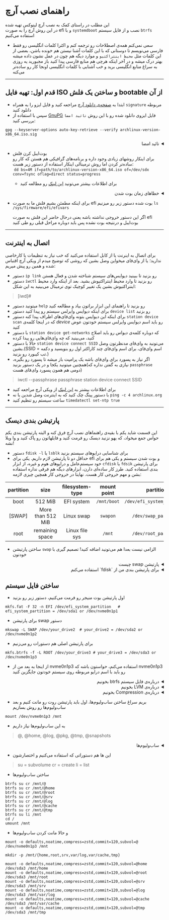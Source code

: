 # راهنمای نصب آرچ

این مطلب در راستای کمک به نصب آرچ لینوکس تهیه شده  
در این روش آرچ را به صورت efi و با `systemdboot` نصب و از فایل سیستم `btrfs` استفاده می‌کنیم

 - سعی نمی‌کنم همه‌ی اصطلاحات رو ترجمه کنم و اکثرا کلمات انگلیسی رو فقط فارسی می‌نویسم تا دوستانی که با این کلمات آشنا نیستن هم خونده باشن، بعضی از این کلمات مثل `محیط اینتراکتیو` و موارد دیگه هم چون در عمل نشون داده میشه بهتر درک میشه و در آخر اینکه هرچی هم منابع فارسی پیدا کنید باز مجبورید یه روزی به سراغ منابع انگلیسی برید و خب آشنایی با کلمات انگلیسی اونجا کار رو ساده‌تر می‌کنه
  
---

## قدم اول: تهیه فایل ISO و ساختن یک فلش bootable از آن    

- ابتدا به [صفحه‌ی دانلود آرچ](https://archlinux.org/download/) مراجعه کنید و فایل ایزو را به همراه `signature` مربوطه دانلود کنید
- سپس با استفاده از [GnuPG](https://wiki.archlinux.org/title/GnuPG) فایل ایزوی دانلود شده رو با این روش `تائید امضا` بررسی کنید:  

`gpg --keyserver-options auto-key-retrieve --verify archlinux-version-x86_64.iso.sig`  

 <details dir="rtl">
  <summary>تائید امضا</summary>

>  مطابق اطلاعات [این لینک](https://www2.cs.arizona.edu/stork/packagemanagersecurity/attacks-on-package-managers.html)
  در صورتی که پکیج‌ها بروز رسانی نشوند امکان آلوده شدن آنها به بدافزارها افزایش پیدا می‌کند
  بدین جهت پکیج‌مینجرها طوری طراحی شدند تا پکیج‌ها(بسته‌ها) را به صورت خودکار بروزرسانی کنند
  اما در صورتی که خود این پکیج‌منیجرها از قبل آلوده باشند امکان اینکه مجددا بسته‌های آلوده به سیستم اضافه کنند یا بسته‌های آلوده‌ی قدیمی را درست بروزرسانی نکنند وجود خواهد داشت.
  پکیج‌منیجرها معمولا با دسترسی‌های بالا و بدون محدودیت اجرا می‌شوند تا قادر به اعمال تغییرات و بروزرسانی در سطوح مختلف سیستم باشند؛
  بنابراین، اقدامات مدیر بسته بر کل سیستم تأثیر می گذارد  
  تکنیک‌های مثل man in the middle یا سایر روش‌ها ممکنه استفاده شده باشن و برای مثال وب سایت توزیع مینت در سالهای دورتر مورد چنین حمله‌های قرار گرفته بود و فایل ایزو که روی سایت 
  بود و ملت دانلود می‌کردن درواقع آلوده بود و خب مدتی بعد گندش در اومد. خلاصه اینکه این مرحله رو یکم جدی بگیرید به نفع خودتون هست

 </details>

- بوت‌ایبل کرن فلش    
  برای اینکار روشهای زیادی وجود داره و برنامه‌های گرافیکی هم هستن که کار رو ساده‌تر کردن اما روش ترمینالی اینکار استفاده از دستور زیر هست:  
   ‍‍
`dd bs=4M if=path/to/archlinux-version-x86_64.iso of=/dev/sdx conv=fsync oflag=direct status=progress`  

   - برای اطلاعات بیشتر می‌تونید [این لینک](https://wiki.archlinux.org/title/USB_flash_installation_medium#Using_the_ISO_as_is_(BIOS_and_UEFI)) رو مطالعه کنید
  
 <details dir="rtl">
  <summary>خطاها‌ی زمان بوت شدن</summary>  

  ۱- ممکنه سیستم شما به Secure Boot حساس باشه و در نتیجه نتونه از روش فلش بوت بشه پس باید این وضعیت رو از منوی بایوس خاموش کنید
  برای اینکار سیستم رو ری‌استارت کنید و دکمه‌ی f12 یا f8 یا f2 رو بزنید تا وارد منوی بایوس بشین بین تب‌های موجود حرکت کنید و این وضعیت رو خاموش کنید

  ۲- ممکنه سیستم شما روی حالت uefi قرار نداشته باشه و درنتیجه بازم نمیتونه از روی فلش بوت بشه پس از منوی بایوس این حالت رو فعال کنید

  ۳- خطای *No Bootable Device*  
  بعد از نصب سیستم و تموم شدن کار اگر ری‌استارت کردین و خطایی دیدن که سیستم نتونسته یک فایل بوت پیدا کنه بازم باید وارد منوی بایوس بشین و
  از روی گزینه‌ای که برای انتخاب Trusted bootloaders هست وارد بشین و فایل بگردین فایل bootx64.efi رو انتخاب کنید براش یک اسم دلخواه بذارین و تنظمیات رو ذخیره کنید و ری‌استارت کنید
  
 </details>

- برای اینکه مطمئن بشیم فلش ما به صورت efi بوت شده دستور زیر رو میزنیم `ls /sys/firmware/efi/efivars`  

  اگر این دستور خروجی نداشته باشه یعنی درحال حاضر این فلش به صورت efi بوت‌ایبل و درنتیجه بوت نشده پس باید دوباره مراحل قبلی رو طی کنید

---

## اتصال به اینترنت

برای اتصال به اینرنت یا از کابل استفاده می‌کنید که خب نیاز به تنظیمات یا کارخاصی ندارید؛ یا از وای‌فای میخواین وصل بشین که روشی که توضیح میدم از ویکی آرچ اقتباس شده و همین رو پیش میریم:
  - دستور `ip link` رو بزنید تا ببینید دیوایس‌های سیستم شناخته شدن و فعال هستن  
  - دستور ‍`iwctl` رو بزنید تا وارد محیط اینتراکتیوش بشید. بعد از اینکه وارد محیط اینتراکتیوش بشین یک تغییر کوچیک توی ترمینال می‌بینید به این شکل:  
> [iwd]#
  - میتونید دستور `help` رو بزنید تا راهنمای این ابزار براتون بیاد و مطالعه کنید
  - برای اینکه دیوایس وایرلس سیستم رو پیدا کنید دستور `device list` رو بزنید
  - برای اینکه این دیوایس بتونه وای‌فای‌های اطراف پیدا کنه دستور `station device scan` که در اینجا کلمه‌ی *device* رو باید اسم دیوایس وایرلس سیستم خودتون عوض کنید
  - با دستور `station device get-networks` که دوباره کلمه‌ی دیواس رو باید اصلاح کنید، می‌بینید که چه وای‌فای‌هایی رو پیدا کرده
  - حالا با دستور `station device connect SSID` می‌تونید به وای‌فای مدنظرتون وصل بشین.(SSID = اسم وای‌فای، برای اسم وای‌فای چند کاراکتر اول رو بنویسید و دکمه تب کیبورد رو بزنید.)
  - اگر نیاز به پسورد برای وای‌فای باشه یک پرامپت باز میشه تا پسورد رو بگیره،‌ همچنین میتونید یکجا و در یک دستور بزنید(نیازی به گفتن نداره که `passphrase` دومی هم همون پسورد وای‌فای هست)  
> iwctl --passphrase passphrase station device connect SSID  
  - برای اطلاعات بیشتر به [این لینک](https://wiki.archlinux.org/title/Iwd#iwctl) از ویکی آرچ مراجعه کنید
  - با دستور پینگ چک کنید که به اینترنت وصل شدین یا نه `ping -c 4 archlinux.org`  
  - ساعت سیستم رو تنظیم کنید `timedatectl set-ntp true`  
---

## پارتیشن بندی دیسک

این قسمت شاید یکم با بقیه‌ی راهنماهای نصب آرچ فرق کنه و البته پارتیشن بندی یکم حواس جمع میخواد، که یهو نزنید دیسک رو فرمت کنید و فایلهاتون رو پاک کنید و وا ویلا نشه!  

  - دستور `fdisk -l‍` یا `lsblk` برای شناسایی درایوهای سیستم بزنید
  - حداقل دو تا پارتیشن لازم داریم. یکی برای efi و بوت شدن سیستم و یکی هم برای خود سیستم‌عامل و درایوهای هوم و غیره،‌ از ابزار `cfdisk‍` یا `fdsik` برای پارتیشن بندی استفاده کنید. طرز کار ساده‌ای دارن، ابزارهای دیگه هم فرقی نداره استفاده بشن و مهم خروجی کار هست. نهایتا در خروجی کار همچین چیزی لازمه:

| partition  |       size        | filesystem-type| mount point |          partition          |
|   :---:    |       :---:       |     :---:      |     :---:   |            :---:            |
| boot       |      512 MiB      |   EFI system   | `/mnt/boot` | `/dev/efi_system_partition` |
| [SWAP]	    | More than 512 MiB |   Linux swap   |  `swapon`   | `/dev/swap_partition`       |
| root       |  remaining space  | Linux file sys | `/mnt`      | `/dev/root_partition`       |

  - ساختن پارتیشن `swap` الزامی نیست بعدا هم می‌تونید اضافه کنید! تصمیم گیری با خودتون 
  <details dir="rtl">
  <summary>پارتیشن swap چیست</summary>
 
  در توضیح اینکه پارتیشن swap چی هست و چرا هست جواب‌های زیاد و طولانی‌ای هست که با شرح و تفصیل توضیحش میدن. ولی من سعی میکنم مختصر بنویسم.  
  پارتیشن swap به همراه مقدار رم فیزیکی و سخت‌افزاری روی سیستم شما، یک virtual memory یا رم مجازی تشکیل میدن، همچنین این پارتیشن برای بحث hibernation استفاده می‌شه.  
  وقتی حجم رم فیزیکی روی سخت‌افزار کم باشه و برنامه‌های زیادی رم زیادی مصرف کنن مشکلاتی پیش‌میاد که منجر به کرش کردن سیستم و اشکال در اجرای برنامه‌ها میشه،
  لینوکس یک ماژول از کرنل به اسم OOM killer mechanism رو اجرا می‌کنه تا به صورت اتوماتیک پروسس‌ها رو کیل(kill) کنه تا رم آزاد کنه.
  در لینوکس سیستم‌عامل میاد و از رم به صورت تکه‌های به اسم page یا صفحه استفاده می‌کنه، یعنی برنامه‌ها در واقع رم رو در این صفحات اشغال می‌کنن و عملیات swapping که سیستم‌عامل 
  لینوکس درنظر گرفته به این منظور هست که سیستم‌عامل بتونه بعضی از این صفحات رم که برنامه‌ها استفاده می‌کنن رو به یک بخشی از هارد دیسک که از قبل برای همین منظور آماده شده
  منتقل کنه؛ خب پس پارتیشن swap رو آماده می‌کنیم برای این منظور. لینوکس با استفاده از اینکار دو نتیجه‌ی مهم به دست میاره فرض کنیم یه وقتی برنامه‌هایی که اجرا می‌کنیم درنهایت از سیستم
  رمی بیشتر از آنچه که واقعا به صورت فیزیکی و سخت‌افزاری داریم بخوان، سیستم‌عامل میاد و اون صفحاتی از رم که کمتر درحال استفاده هستند رو منتقل می‌کنه به پارتیشن swap و
  رم واقعی سیستم رو خالی می‌کنه اینطوری اون نیاز به رم بیشتر برای برنامه‌ای که خواسته بوده رو پوشش میده. مورد دوم اینکه بعضی برنامه‌ها رم زیادی رو موقع بالا اومدن مصرف می‌کنن ولی
  این حجم اولیه‌ی مصرف شده در طول اجرای برنامه‌ مورد استفاده نیست درنتیجه این صفحاتی که اشغال شدن هم گزینه‌ی خوبی برای انتقال به پارتیشن swap هستن و سیستم‌عامل با اینکار بازم 
  صفحات رم بیشتری رو خالی می‌کنه تا برای کارهای مهم‌تر بعدی در دسترس باشن.  
  اما فقط خوبی رو نگیم، استفاده از همچین رم مجازی‌ای بدی هم داره و اون اینه که سرعت خواندن و نوشتن توی رم فیزیکی خیلی خیلی بیشتر از هارد فیزیکی هست و 
  پارتیشن swap یا swap-file که ما داریم درموردش حرف می‌زنیم روی هارد قرار داره! پس درمجموع فعال کردن و استفاده از این پارتیشن باعث میشه سرعت کلی سیستم افت کنه
  ولی با قرار دادن این پارتیشن روی یک SSD سرعت بهتری نسبت به HDD بدست میاریم.  
  فرق زیادی بین پارتیشن یا فایل بودن swap پیدا نکردم به جز اینکه تو [ویکی آرچ](https://wiki.archlinux.org/title/swap#:~:text=memory%20is%20exhausted.-,Note%3A,-The%20factual%20accuracy)
   دیدم سر این موضوع بین علما اختلاف افتاده و به نظر آقای لینوس توروالدز استفاده از پارتیشن ارحجیت داره از طرفی مطابق مستندات BTRFS استفاده از swap-file دردسرهایی داره روی این فایل سیستم و تنظیم کردن دقیق آپشن‌هایی که برای fstab مثلا هست سخته و خلاصه شر میشه از خیرش بگذریم    
 
   - بنظرم [اینجا](https://forum.endeavouros.com/t/swapfile-vs-swap-partition-vs-no-swap-at-all/10932/6) خوب خلاصمون کرد
  - یک نکته‌ای هم دوستانی که می‌خوان از هایبرنیت استفاده کنن مدنظر داشته باشن که این عمل هرچند سرعت بوت شدن رو بیشتر می‌کنه(روی ssd که زیاد محسوس نیست) و ممکنه 
  از فوایدش خوشتون بیاد ولی در عمل بسیار بیشتر از بوت شدن معمولی به سیستم فشار میاد مخصوصا به SSD ها. حالا اینکه یکی میگه ssd خریدم که ازش استفاده کنم حالش رو ببرم
  پس هایبرنیت هم می‌کنم. یا یکی میگه خب این هایبرنیت که برام مهم نیست پس الکی سخت‌افزارم رو خراب نکنم نظراتی هست که هرکدوم محترم هست  
  - نکته‌ای که بنظرم حائز اهمیت هست و بهتره درموردش تحقیق کنید اینه که هاردهای SSD برخلاف هاردهای HDD عمر مفیدشون به عملکرد نوشتن و پاک‌کردن وابسته هست. بدین صورت که در 
  هاردهای قدیمی‌تر و نوری یا HDD خراب شدن اینها به خاطر خراب شدن هدشون بود و عملا نوشتن یا پاک‌کردن تاثیری رو اون دیسک نوری نمی‌ذاشت اما در SSD ها تعداد دفعات نوشتن و پاک‌کردن
  اثر مستقیم روی عمر قطعه داره و در همین راستا هرچی بتونیم عملیات‌های نوشتن و پاک‌کردن کمتری روی SSD تحمیل کنیم عمر مفیدش بیشتر میشه. این قضیه برای نسل‌های اولیه SSD ها 
  حیاتی بود چون واقعا و در عمل خیلی زود پر می‌شدن و می‌سوختن، اما نسل‌های جدیدتر خیلی بهتر شدن و از طرفی سیستم‌عامل‌ها و حتی سخت‌افزارها هم برای کار با SSD ها ارتقا پیدا کردن
  و شاید این ترس امروز خیلی کمتر حس بشه، اما بد نبود که درموردش بنویسم    
  - البته در مراحل پارتیشن بندی از یک سری فلگ برای fstab استفاده می‌کنم که در راستای بهینه‌تر مصرف کردن SSD باشه و عمر مفید بیشتری براش باقی بمونه
 
 </details>
 
  <details dir="rtl">
    <summary>برای پارتیشن بندی من از `fdisk` استفاده می‌کنم </summary>  

   - اول دستور `fdisk /dev/sdX` رو میزنیم تا وارد محیط این ابزار بشیم(اگر از ssd های nvme استفاده میکنید بجای sdX باید nvme0n1 یا همچین چیزی رو بزنید[تب بزنید خودش کامل میکنه] 
   و در غیر این صورت هم باید `X` رو با حرفی که برای پارتیشن مدنظرتون هست عوض کنید)  
   -   با نوشتن علامت سوال `m` و زدن اینتر (نوشتن دستور فلان و زدن اینتر رو خلاصه کنیم، با زدن دستور فلان) لیست راهنمای این ابزار باز میشه که میتونید در هر مرحله بهش روجوع کنید  
   - با زدن دستور`g` جدول بندی دیسک رو به حالت GPT تغییر میده که برای نصب ما این حالت لازمه    
   - با دستور `n` یک پارتیشن جدید معرفی می‌کنیم که اولین پارتیشن رو برای بوت منیجر درنظر می‌گیریم و حجم یک گیگ و فایل سیستم efi رو براش درنظر میگیریم
   درواقع اول n رو می‌زنیم، برای سوال بعدیش دیافلتش که ۱ هست کافیه و فقط اینتر رو می‌زنیم، برای سوال بعدیش هم فقط اینتر رو میزنیم، برای سوال بعدی علامت + رو بذارید و 512M رو 
   بدون فاصله بعدش بنویسد، که یعنی یک گیگ براش حجم ببره(میشه +1G هم نوشت.) و اینتر رو میزنیم تا پارتیشن اول ایجاد بشه    
   - با دستور `p` میتونیم چک کنیم که پارتیشن مدنظر ایجاد شده و سایزش هم درسته، می‌تونیم با دستور `d` هم پارتیشنی رو حذف کنیم      
   -  مجدد روال رو طی می‌کنیم تا پارتیشن‌های بیشتری که لازم هستن رو بسازیم مطابق جدول بالا. دستور `n` رو میزنیم. سوال اول و دوم رو فقط اینتر می‌زنیم، 
   و سوال چالشی اینجاست! برای swap چقدر حجم ببریم؟ این واقعا جواب‌های مختلفی داره ولی برای هایبرنیت حجم رم + ۲ گیگ برای اطمینان از از دست نرفتن دیتا و برای سایر سیستم‌ها 
   اگر رم سیستم کمتر از ۲ گیگ هست یک گیگ و اگر بین ۲ تا ۴ گیگ هست ۲ گیگ و برای ۴ گیگ و بیشتر هم ۴ گیگ مقادیر مرسومی هستن، ولی همونطور که گفته شد اگر ویرچوآل مموری
   بیشتری لازم دارین مقدارش رو بیشتر درنظر بگیرید. ضمن اینکه می‌تونید کلا این مرحله رو رد بشین و swap نسازید  
   - برای آخرین پارتیشن که قراره روت و هوم و سایر پارتیشن‌ها رو داخلش و با استفاده از subvolume بسازیم. مجدد دستور `n` رو می‌زنیم، دو سوال اول رو فقط اینتر می‌زنیم و این دفعه 
   سوال سوم هم اینتر می‌زنیم چون همه‌ی حجم باقی‌مونده رو میخوایم بدیم به این پارتیشن  
   - دستور `p` رو یکبار دیگه بزنیم تا مطمئن بشیم همه چیز همونطور که لازمه درست شده  
   - دستور `t` رو می‌زنیم تا تایپ پارتیشن‌ها رو هم مشخص کنیم، در جواب سوال اول عدد ۱ رو می‌زنیم و برای سوال دوم هم مجدد عدد ۱ رو می‌دیم تا پارتیشن از تایپ efi باشه
   مجددا دستور `t` رو میزنیم و این‌بار عدد ۲ رو می‌دیم تا تایپ پارتیشن دومی رو مشخص کنیم، به سوال بعدیش عدد ۱۹ رو میدیم و تایپ linux swap رو انتخاب می‌کنیم
   و برای پارتیشن بعدی هم پیش‌فرض خودش درسته و نیازی به تغییر نداره
   - دستور `w` رو می‌زنیم تا تغییرات روی دیسک رایت بشه و از fdisk خارج بشیم

 </details>

## ساختن فایل سیستم    
  -  اول پارتیشن بوت منیجر رو فرمت می‌کنیم، دستور زیر رو بزنید   

`mkfs.fat -F 32 -n EFI /dev/efi_system_partition   # efi_system_partition = /dev/sda1 or /dev/nvme0n1p1` 

  - برای پارتیشن swap دستور  

`mkswap -L SWAP /dev/your_drive2  # your_drive2 = /dev/sda2 or /dev/nvme0n1p2`  

  - برای پارتیشن اصلی هم دستورات رو می‌زنیم

`mkfs.btrfs -f -L ROOT /dev/your_drive3 # your_drive3 = /dev/sda3 or /dev/nvme0n1p3`  

  - از اینجا به بعد من از nvme0n1p3 استفاده می‌کنم، حواستون باشه که nvme0n1p3 رو باید با اسم درایو مربوطه روی سیستم خودتون جایگزین کنید

 <details dir="rtl">
  <summary>درباره‌ی فایل سیستم btrfs بخونیم</summary> 

 درواقع این فایل سیستم زیاد قدیمی نیست و حتی بعضیام میگن که استیبل نشده، ولی خب توزیع‌های زیادی رفتن سراغش و امکانات جالبی هم داره. برای مثال میتونه یک جور LVM بسازه که volume رو میتونه روی چند دیوایس یا هارددیسک پیاده سازی و یا subvolume هایی که روی یک volume میسازیم هم درواقع پوزیکس فایلهایی میشن که هرچند واقعا درایو یا پارتیشن نیستن ولی در ادامه می‌بینیم که ما اونها رو mount می‌کنیم. از مزایای این ساب‌ولیوم‌ها اینه که از فضای ولیومی که روشن قرار دارن اشتراکی استفاده می‌کنن و درواقع دیگه نیازی نیست نگران این باشیم که وای درایو فلانم داره پر میشه از یکی دیگه حجم جدا کنم به این اضافه کنم. از دیگر مزایای فایل سیستم btrfs میشه به قابلیت فشرده سازی و compress داده‌ها اشاره کرد که اینم در ادامه می‌بینیم چجوریه و مزیتش اینه که عملیات نوشتن و پاک کردن روی هارد کمتر میشه و روی defragmentaion هم تاثیر میذاره ولی خوب یا بد بودن این اثرگذاری رو باید بررسی کنیم.  
یک مورد خوب دیگه هم استفاده از اسنپ‌شات‌هایی بسیار کم حجم هست به طوری که اسنپ‌شات‌ها یجوری شبیه گیت فقط تغییرات رو ثبت می‌کنن و کلی ایمیج سنگین از کل پارتیشن‌های ما نمیسازن. btrfs این امکان رو میده تا تنظیم کنیم برای چه پارتیشن‌ها و حالا که بلدیم ساب‌ولیوم‌هایی اتوماتیک اسنپ‌شات تولید بشه یا اصلا تو اسنپ‌شات اونارو لحاظ نکنه و [امکانات بیشتر](https://btrfs.readthedocs.io/en/latest/index.html)  
 
 </details>

 <details dir="rtl">
  <summary>درباره‌ی LVM بخونیم</summary>
 
  مفهومی به اسم LVM یا Logical Volume Management در نیای کامپیوتر وجود دارد، قبل از این مفهوم سیستم عامل دیسک‌های حافظه را به صورت یک بسته‌ی مستقل که روی آن پارتیشن‌هایی وجود داشت یا خود سیستم‌عامل روی آن ایجاد می‌کرد می‌شناخت؛ در این صورت ما در آخرین لایه‌ی سیستمی در فضای پارتیشن‌های به ظرفیت هاردیسک فیزیکی محدود بودیم و حداکثر فضایی که برای یک پارتیشن میشد متصور بود برابر با حداکثر ظریفیت یک هارد دیسک بود. اما LVM این محدودیت را از بین می‌برد، به این صورت که هارددیسک‌های فیزیکی که به صورت خلاصه PV(Physical Volume) نامیده می‌شوند در یک گروه قرار می‌گیرند و تشکیل یک Volume Group یا به اختصار VG می‌دهند. هر VG به صورت یک دیسک درنظر گرفته می‌شود درحالیکه خود ممکن است از یک یا چند PV یعنی دیسک‌های فیزیکی تشکیل شده باشد. بر روی یک VG که از نظر سیستم‌عامل حالا یک دیسک حافظه هست(`/dev/sda`) گروه‌هایی از Logical Volume ها ایجاد می‌شود. به Logical Volume اختصارا LV گفته می‌شود و می‌توان آن را مشابه با `/dev/sda1` فرض کرد که ما می‌توانیم فایل‌سیستم‌های خود مثل ext4, ntfs و... را روی آن‌ها ایجاد کنیم و داده‌هایمان را روی آنها بریزیم. LVM درواقع مثل یک پرده‌ی پوشاننده روی هارددیسک‌های فیزیکی قرار می‌گیرد و آنها را از دید سیستم‌عامل مخفی می‌کند و VG را به عنوان هارددیسک جا می‌زند درنتیجه می‌توان تعداد هاردیسک‌های فیزیکی سیستم را کم یا زیاد کرد ولی سیستم‌عامل از این تغییر آگاه نباشد، یا حافظه‌های اختصاص یافته به VG ها یا LV ها را به صورت داینامیک و پویاتری تغییر داد و در مدیریت حافظه بسیار دست بازی‌تری به ما می‌دهد. 
 </details>

 <details dir="rtl">
  <summary>درباره‌ی Compression بخونیم</summary>
 
  در فایل سیستم BtrFS یا ‌B-Tree File System می‌توان بدون فشرده‌سازی یا با یکی از سه الگوریتم مختلف برای فشرده‌سازی دیتا استفاده کرد، ZLIB، LZO و ZSTD که مطابق با بنچمارک‌ها ZLIB پرفورمنس و سرعت عمل کمتری داشته و ZSTD در چند مورد از LZO بهتر بوده است. اما برای مثال توزیع مانجارو در نصب به صورت BTRFS از الگوریتم LZO استفاده کرده است(ممکن است در نسخه‌های دیگرش این الگوریتم را عوض کند). اما من تصمیم گرفتم درمورد الگوریتم ZSTD بنویسم. این الگوریتم دارای چندین سطح فشرده سازی هست که مطابق با مستنداتش از سطح ۱-۳ فشرده‌سازی سبک‌تر و کمتری انجام می‌دهد و به اصطلاح real-time هست، این یعنی سرعت عمل بیشتر و همین طور فشار کمتری به پردازنده(cpu) و از سطح ۴-۹ که فشرده‌سازی جدی‌تری انجام می‌دهد و طبعا کمی سرعت کمتر و همچنین سربار بیشتر برای پردازنده و از سطح ۱۰-۱۵ هم جهت تلاش بر نهایت توان فشرده‌سازی که البته شاید تاثیری به‌سزایی در خروجی نداشته باشد ولی قطعا افت سرعت و همچین لود سنگین‌تری روی پردازنده خواهد داشت. به صورت پیش‌فرض درصورتی که خاصیت فشرده‌سازی zstd برای این فایل سیستم فعال کنیم در سطح ۳ از آن استفاده می‌کند. ولی خب من ترجیح می‌دهم سطح ۸ را انتخاب کنم، همانطور که پیشتر اشاره کردم فشرده کردن دیتا در عمل نوشتن و پاک‌کردن از روی هارددیسک تاثیر مفیدی دارد و برداشت من از مستندات این الگوریتم این است که انتخاب سطح ۹ حد وسط هست. همچنین مطابق اطلاعاتی که از ویکی آرچ بدست آوردم اعمال فشرده سازی اجباری هرچند قدری پردازنده باز اضافی تحمیل می‌کند اما در نهایت برای فشرده‌سازی بهینه‌تر خواهد بود چرا که درحالت عادی ممکن است برای بعضی از داده‌ها فشرده‌سازی صرف‌نظر شود و سیستم با تشخصی خود از اینها بگذرد. به صورت پیش فرض و فقط برای فعال کردن فشرده سازی کافی‌است پاریتشن مدنظر را با دستوری مشابه دستوری زیر مانت کنیم  

> mount -o compress=zstd /dev/sdx /mnt  
 
 اطلاعات بیشتر و لینک‌های بنچمارک‌ها و سایر اطلاعات رو از [ویکی آرچ](https://wiki.archlinux.org/title/Btrfs#Compression) بخونید  
 مطابق تصویر زیر من یک تست گرفتم روی سیستم مانجارو که دارم از روش این مطلب رو می‌نویسم و می‌بینید سرعت فشرده‌سازی و از فشرده‌سازی درآوردن برای سطوح تست شده چقدر بوده
 
 ![Screenshot_20220822_003822](https://user-images.githubusercontent.com/44068054/185809006-1012ca80-f0ef-4661-b073-da02fac4d513.png)
  
 
  </details>
 
 - بریم سراغ ساختن ساب‌ولیوم‌ها، اول باید پارتیشن روت رو مانت کنیم و بعد ساب‌ولیوم‌ها رو روش بسازیم

`mount /dev/nvme0n1p3 /mnt`

 
 - به این ساب‌ولیوم‌ها نیاز داریم
> @, @home, @log, @pkg, @tmp, @snapshots

<details dir="rtl">
  <summary>ساب‌ولیوم‌ها</summary>
 
 - `@` – This is the main root subvolume /.
 - `@home` – This is the home directory. This consists of most of your data including Desktop and Downloads.
 - `@log` – Contains logs, temp. files, caches, games, etc.
 - `@pkg` – Contains all the pacman packages
 - `@tmp` – Contains certain temporory files and caches
 - `@snapshots` – Directory to store snapshots.
 
</details>
 
 - این ها هم دستوراتی که استفاده می‌کنیم و اختصارشون
>  su = subvolume
>  cr = create
>  li = list
 
 - ساختن ساب‌ولیوم‌ها  
  
```
btrfs su cr /mnt/@  
btrfs su cr /mnt/@home  
btrfs su cr /mnt/@root  
btrfs su cr /mnt/@srv  
btrfs su cr /mnt/@log  
btrfs su cr /mnt/@cache  
btrfs su cr /mnt/@tmp  
btrfs su li /mnt  
cd /  
umount /mnt  
```
 - و حالا مانت کردن ساب‌ولیوم‌ها

```
mount -o defaults,noatime,compress=zstd,commit=120,subvol=@ /dev/nvme0n1p3 /mnt  

mkdir -p /mnt/{home,root,srv,var/log,var/cache,tmp}

mount -o defaults,noatime,compress=zstd,commit=120,subvol=@home /dev/sda3 /mnt/home
mount -o defaults,noatime,compress=zstd,commit=120,subvol=@root /dev/sda3 /mnt/root
mount -o defaults,noatime,compress=zstd,commit=120,subvol=@srv /dev/sda3 /mnt/srv
mount -o defaults,noatime,compress=zstd,commit=120,subvol=@log /dev/sda3 /mnt/var/log
mount -o defaults,noatime,compress=zstd,commit=120,subvol=@cache /dev/sda3 /mnt/var/cache
mount -o defaults,noatime,compress=zstd,commit=120,subvol=@tmp /dev/sda3 /mnt/tmp
```
